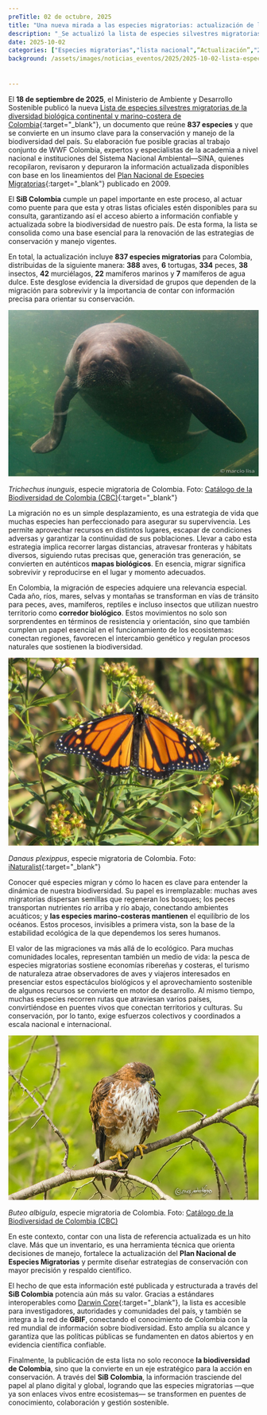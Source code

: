 ```yaml
---
preTitle: 02 de octubre, 2025
title: "Una nueva mirada a las especies migratorias: actualización de la lista nacional"
description: "_Se actualizó la lista de especies silvestres migratorias de la diversidad biológica continental y marino-costera de Colombia, un insumo clave para la conservación de especies en el territorio nacional._"
date: 2025-10-02
categories: ["Especies migratorias","lista nacional",“Actualización”,"2025"]
background: /assets/images/noticias_eventos/2025/2025-10-02-lista-especies-migratorias.jpg


---
```


El **18 de septiembre de 2025**, el Ministerio de Ambiente y Desarrollo Sostenible publicó la nueva [Lista de especies silvestres migratorias de la diversidad biológica continental y marino-costera de Colombia](https://ipt.biodiversidad.co/sib/resource?r=mads_especiesmigratorias){:target="_blank"}, un documento que reúne **837 especies** y que se convierte en un insumo clave para la conservación y manejo de la biodiversidad  del país.  Su elaboración fue posible gracias al trabajo conjunto de WWF Colombia, expertos y especialistas de la academia a nivel nacional e instituciones del Sistema Nacional Ambiental—SINA, quienes recopilaron, revisaron y depuraron la información actualizada disponibles con base en los lineamientos del [Plan Nacional de Especies Migratorias](https://www.minambiente.gov.co/wp-content/uploads/2021/10/Plan-Nacional-de-Especies-Migratorias.pdf){:target="_blank"} publicado en 2009.

El **SiB Colombia** cumple un papel importante en este proceso, al actuar como puente para que esta y otras listas oficiales estén disponibles para su consulta, garantizando así el acceso abierto a información confiable y actualizada sobre la biodiversidad de nuestro país. De esta forma, la lista se consolida como una base esencial para la renovación de las estrategias de conservación y manejo vigentes.

En total, la actualización incluye **837 especies migratorias** para Colombia, distribuidas de la siguiente manera: **388** aves, **6** tortugas, **334** peces, **38** insectos, **42** murciélagos, **22** mamíferos marinos y **7** mamíferos de agua dulce. Este desglose evidencia la diversidad de grupos que dependen de la migración para sobrevivir y la importancia de contar con información precisa para orientar su conservación.

<p align="center">
  <img src="/assets/images/noticias_eventos/2025/2025-10-02-lista-especies-migratoria1.jpg" alt="Especies migratorias" width="600">
</p>

*Trichechus inunguis*, especie migratoria de Colombia.
Foto: [Catálogo de la Biodiversidad de Colombia (CBC)]( https://catalogo.biodiversidad.co/file/59ae25ff1582a31515e97082/summary){:target="_blank"}

La migración no es un simple desplazamiento, es una estrategia de vida que muchas especies han perfeccionado para asegurar su supervivencia. Les permite aprovechar recursos en distintos lugares, escapar de condiciones adversas y garantizar la continuidad de sus poblaciones. Llevar a cabo esta estrategia implica recorrer largas distancias, atravesar fronteras y hábitats diversos, siguiendo rutas precisas que, generación tras generación, se convierten en auténticos **mapas biológicos**. En esencia, migrar significa sobrevivir y reproducirse en el lugar y momento adecuados.

En Colombia, la migración de especies adquiere una relevancia especial. Cada año, ríos, mares, selvas y montañas se transforman en vías de tránsito para peces, aves, mamíferos, reptiles e incluso insectos que utilizan nuestro territorio como **corredor biológico**. Estos movimientos no solo son sorprendentes en términos de resistencia y orientación, sino que también cumplen un papel esencial en el funcionamiento de los ecosistemas: conectan regiones, favorecen el intercambio genético y regulan procesos naturales que sostienen la biodiversidad.

<p align="center">
  <img src="/assets/images/noticias_eventos/2025/2025-10-02-lista-especies-migratoria2.jpg" alt="Especies migratorias" width="600">
</p>

*Danaus plexippus*, especie migratoria de Colombia.
Foto: [iNaturalist](https://www.inaturalist.org/observations/318062934){:target="_blank"}

Conocer qué especies migran y cómo lo  hacen es clave para entender la dinámica de nuestra biodiversidad. Su papel es irremplazable: muchas aves migratorias dispersan semillas que regeneran los bosques; los peces transportan nutrientes río arriba y río abajo, conectando ambientes acuáticos; y **las especies marino-costeras mantienen** el equilibrio de los océanos. Estos procesos, invisibles a primera vista, son la base de la estabilidad ecológica de la que dependemos los seres humanos.

El valor de las migraciones va más allá de lo ecológico. Para muchas comunidades locales, representan también un medio de vida: la pesca de especies migratorias sostiene economías ribereñas y costeras, el turismo de naturaleza atrae observadores de aves y viajeros interesados en presenciar estos espectáculos biológicos y el aprovechamiento sostenible de algunos recursos se convierte en motor de desarrollo. Al mismo tiempo, muchas especies recorren rutas que atraviesan varios países, convirtiéndose en puentes vivos que conectan territorios y culturas. Su conservación, por lo tanto, exige esfuerzos colectivos y coordinados a escala nacional e internacional.

<p align="center">
  <img src="/assets/images/noticias_eventos/2025/2025-10-02-lista-especies-migratoria3.jpg" alt="Especies migratorias" width="600">
</p> 

*Buteo albigula*, especie migratoria de Colombia.
Foto: [Catálogo de la Biodiversidad de Colombia (CBC)](https://catalogo.biodiversidad.co/file/56e7804983c45700544e405d/summary)

En este contexto, contar con una lista de referencia actualizada es un hito clave. Más que un inventario, es una herramienta técnica que orienta decisiones de manejo, fortalece la actualización del **Plan Nacional de Especies Migratorias** y permite diseñar estrategias de conservación con mayor precisión y respaldo científico.

El hecho de que esta información esté publicada y estructurada a través del **SiB Colombia** potencia aún más su valor. Gracias a estándares interoperables como [Darwin Core](https://hp-colombian-biodiversity.gbif-staging.org/elementos-darwin-core){:target="_blank"}, la lista es accesible para investigadores, autoridades y comunidades del país, y también  se integra a la red de **GBIF**, conectando el conocimiento de Colombia con la red mundial de información sobre biodiversidad. Esto amplía su alcance y garantiza que las políticas públicas se fundamenten en datos abiertos y en evidencia científica confiable.

Finalmente, la publicación de esta lista no solo reconoce **la biodiversidad de Colombia**, sino que la convierte en un eje estratégico para la acción en conservación. A través del **SiB Colombia**, la información trasciende del papel al plano digital y global, logrando que las especies migratorias —que ya son enlaces vivos entre ecosistemas— se transformen en puentes de conocimiento, colaboración y gestión sostenible.
